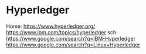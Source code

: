 # Hyperledger
Home: https://www.hyperledger.org/ https://www.ibm.com/topics/hyperledger sch: https://www.google.com/search?q=IBM-Hyperledger https://www.google.com/search?q=Linux+Hyperledger
